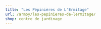 ```yaml
---
title: "Les Pépinières de L'Ermitage"
url: /armoy/les-pepinieres-de-lermitage/
shop: centre de jardinage
---
```

